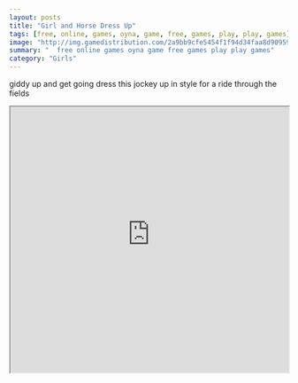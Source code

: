 ```yaml
---
layout: posts
title: "Girl and Horse Dress Up"
tags: [free, online, games, oyna, game, free, games, play, play, games]
image: "http://img.gamedistribution.com/2a9bb9cfe5454f1f94d34faa8d909592.jpg"
summary: "  free online games oyna game free games play play games"
category: "Girls"
---
```


giddy up and get going dress this jockey up in style for a ride through the fields

<iframe width="100%" height="480px;" src="http://flash.gamedistribution.com?game=2a9bb9cfe5454f1f94d34faa8d909592"></iframe>